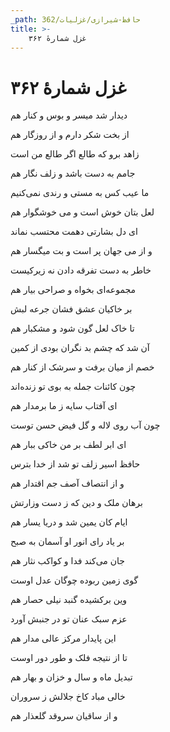 ```yaml
---
_path: حافظ-شیرازی/غزلیات/362
title: >-
    غزل شمارهٔ ۳۶۲
---
```

# غزل شمارهٔ ۳۶۲

<div class="b" id="bn1"><div class="m1"><p>دیدار شد میسر و بوس و کنار هم</p></div>
<div class="m2"><p>از بخت شکر دارم و از روزگار هم</p></div></div>
<div class="b" id="bn2"><div class="m1"><p>زاهد برو که طالع اگر طالع من است</p></div>
<div class="m2"><p>جامم به دست باشد و زلف نگار هم</p></div></div>
<div class="b" id="bn3"><div class="m1"><p>ما عیب کس به مستی و رندی نمی‌کنیم</p></div>
<div class="m2"><p>لعل بتان خوش است و می خوشگوار هم</p></div></div>
<div class="b" id="bn4"><div class="m1"><p>ای دل بشارتی دهمت محتسب نماند</p></div>
<div class="m2"><p>و از می جهان پر است و بت میگسار هم</p></div></div>
<div class="b" id="bn5"><div class="m1"><p>خاطر به دست تفرقه دادن نه زیرکیست</p></div>
<div class="m2"><p>مجموعه‌ای بخواه و صراحی بیار هم</p></div></div>
<div class="b" id="bn6"><div class="m1"><p>بر خاکیان عشق فشان جرعه لبش</p></div>
<div class="m2"><p>تا خاک لعل گون شود و مشکبار هم</p></div></div>
<div class="b" id="bn7"><div class="m1"><p>آن شد که چشم بد نگران بودی از کمین</p></div>
<div class="m2"><p>خصم از میان برفت و سرشک از کنار هم</p></div></div>
<div class="b" id="bn8"><div class="m1"><p>چون کائنات جمله به بوی تو زنده‌اند</p></div>
<div class="m2"><p>ای آفتاب سایه ز ما برمدار هم</p></div></div>
<div class="b" id="bn9"><div class="m1"><p>چون آب روی لاله و گل فیض حسن توست</p></div>
<div class="m2"><p>ای ابر لطف بر من خاکی ببار هم</p></div></div>
<div class="b" id="bn10"><div class="m1"><p>حافظ اسیر زلف تو شد از خدا بترس</p></div>
<div class="m2"><p>و از انتصاف آصف جم اقتدار هم</p></div></div>
<div class="b" id="bn11"><div class="m1"><p>برهان ملک و دین که ز دست وزارتش</p></div>
<div class="m2"><p>ایام کان یمین شد و دریا یسار هم</p></div></div>
<div class="b" id="bn12"><div class="m1"><p>بر یاد رای انور او آسمان به صبح</p></div>
<div class="m2"><p>جان می‌کند فدا و کواکب نثار هم</p></div></div>
<div class="b" id="bn13"><div class="m1"><p>گوی زمین ربوده چوگان عدل اوست</p></div>
<div class="m2"><p>وین برکشیده گنبد نیلی حصار هم</p></div></div>
<div class="b" id="bn14"><div class="m1"><p>عزم سبک عنان تو در جنبش آورد</p></div>
<div class="m2"><p>این پایدار مرکز عالی مدار هم</p></div></div>
<div class="b" id="bn15"><div class="m1"><p>تا از نتیجه فلک و طور دور اوست</p></div>
<div class="m2"><p>تبدیل ماه و سال و خزان و بهار هم</p></div></div>
<div class="b" id="bn16"><div class="m1"><p>خالی مباد کاخ جلالش ز سروران</p></div>
<div class="m2"><p>و از ساقیان سروقد گلعذار هم</p></div></div>
